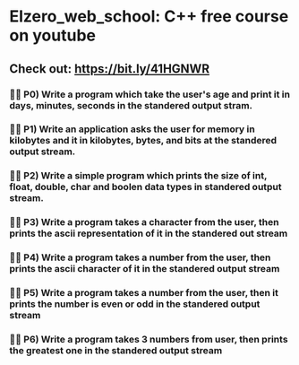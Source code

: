 # Elzero_web_school: C++ free course on youtube
## Check out: https://bit.ly/41HGNWR

### 🕵️‍♂️ P0) Write a program which take the user's age and print it in days, minutes, seconds in the standered output stram.

### 🕵️‍♂️ P1) Write an application asks the user for memory in kilobytes and it in kilobytes, bytes, and bits at the standered output stream.

### 🕵️‍♂️ P2) Write a simple program which prints the size of int, float, double, char and boolen data types in standered output stream.


### 🕵️‍♂️ P3) Write a program takes a character from the user, then prints the ascii representation of it in the standered out stream

### 🕵️‍♂️ P4) Write a program takes a number from the user, then prints the ascii character of it in the standered output stream

### 🕵️‍♂️ P5) Write a program takes a number from the user, then it prints the number is even or odd in the standered output stream

### 🕵️‍♂️ P6) Write a program takes 3 numbers from user, then prints the greatest one in the standered output stream